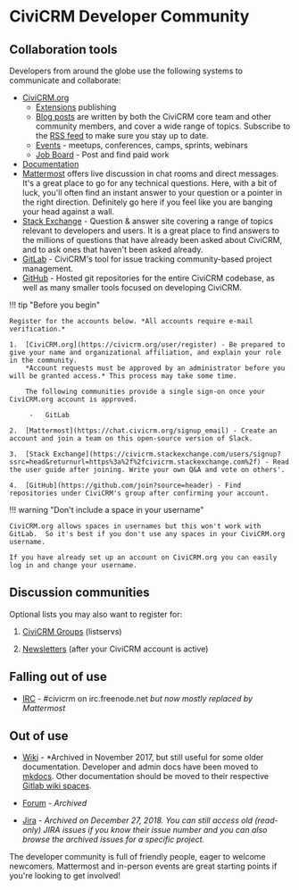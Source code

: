 # CiviCRM Developer Community

## Collaboration tools

Developers from around the globe use the following systems to communicate and collaborate:

-   [CiviCRM.org](https://civicrm.org)
    -   [Extensions](https://civicrm.org/extensions) publishing
    -   [Blog posts](https://civicrm.org/blog/) are written by both the CiviCRM core team and other community members, and cover a wide range of topics. Subscribe to the [RSS feed](https://civicrm.org/blog/feed) to make sure you stay up to date.
    -   [Events](https://civicrm.org/events) - meetups, conferences, camps, sprints, webinars
    -   [Job Board](https://civicrm.org/jobs) - Post and find paid work
-   [Documentation](https://docs.civicrm.org)
-   [Mattermost](https://chat.civicrm.org) offers live discussion in chat rooms and direct messages. It's a great place to go for any technical questions. Here, with a bit of luck, you'll often find an instant answer to your question or a pointer in the right direction. Definitely go here if you feel like you are banging your head against a wall.
-   [Stack Exchange](http://civicrm.stackexchange.com/) - Question & answer site covering a range of topics relevant to developers and users. It is a great place to find answers to the millions of questions that have already been asked about CiviCRM, and to ask ones that haven't been asked already.
-   [GitLab](https://lab.civicrm.org) - CiviCRM's tool for issue tracking community-based project management.
-   [GitHub](https://github.com/civicrm) - Hosted git repositories for the entire CiviCRM codebase, as well as many smaller tools focused on developing CiviCRM.

!!! tip "Before you begin"

    Register for the accounts below. *All accounts require e-mail verification.*

    1.  [CiviCRM.org](https://civicrm.org/user/register) - Be prepared to give your name and organizational affiliation, and explain your role in the community.
        *Account requests must be approved by an administrator before you will be granted access.* This process may take some time.

        The following communities provide a single sign-on once your CiviCRM.org account is approved.

         -   GitLab

    2.  [Mattermost](https://chat.civicrm.org/signup_email) - Create an account and join a team on this open-source version of Slack.

    3.  [Stack Exchange](https://civicrm.stackexchange.com/users/signup?ssrc=head&returnurl=https%3a%2f%2fcivicrm.stackexchange.com%2f) - Read the user guide after joining. Write your own Q&A and vote on others'.

    4.  [GitHub](https://github.com/join?source=header) - Find repositories under CiviCRM's group after confirming your account.
    
!!! warning "Don't include a space in your username"

    CiviCRM.org allows spaces in usernames but this won't work with GitLab.  So it's best if you don't use any spaces in your CiviCRM.org username. 
    
    If you have already set up an account on CiviCRM.org you can easily log in and change your username.

## Discussion communities

Optional lists you may also want to register for:

1.  [CiviCRM Groups](https://lists.civicrm.org/lists/firstpasswd/)  (listservs)

2.  [Newsletters](https://civicrm.org/civicrm/mailing/subscribe) (after your CiviCRM account is active)

## Falling out of use

-   [IRC](http://irc.civicrm.org/) - #civicrm on irc.freenode.net
        *but now mostly replaced by Mattermost*

## Out of use

-   [Wiki](https://wiki.civicrm.org/confluence/display/CRMDOC/CiviCRM+Documentation) - *Archived in November 2017, but still useful for some older documentation. Developer and admin docs have been moved to [mkdocs](https://docs.civicrm.org/). Other documentation should be moved to their respective [Gitlab wiki spaces](https://lab.civicrm.org/explore/groups).
-   [Forum](https://forum.civicrm.org/) - *Archived*

-   [Jira](https://issues.civicrm.org) - *Archived on December 27, 2018. You can still access old (read-only) JIRA issues if you know their issue number and you can also browse the archived issues for a specific project.*


The developer community is full of friendly people, eager to welcome newcomers. Mattermost and in-person events are great starting points if you're looking to get involved!
